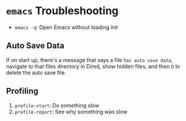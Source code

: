 # `emacs` Troubleshooting

- `emacs -q`: Open Emacs without loading init

## Auto Save Data

If on start up, there's a message that says a file `has auto save data`, navigate to that files directory in Dired, show hidden files, and then `D` to delete the auto save file.

## Profiling

1. `profile-start`: Do something slow
2. `profile-report`: See why something was slow
